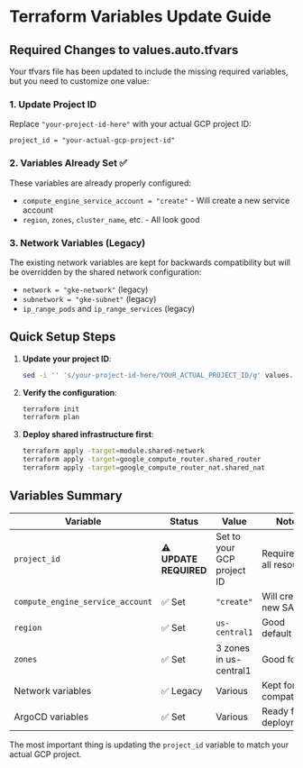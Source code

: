 # Terraform Variables Update Guide

## Required Changes to values.auto.tfvars

Your tfvars file has been updated to include the missing required variables, but you need to customize one value:

### 1. Update Project ID
Replace `"your-project-id-here"` with your actual GCP project ID:

```hcl
project_id = "your-actual-gcp-project-id"
```

### 2. Variables Already Set ✅
These variables are already properly configured:
- `compute_engine_service_account = "create"` - Will create a new service account
- `region`, `zones`, `cluster_name`, etc. - All look good

### 3. Network Variables (Legacy)
The existing network variables are kept for backwards compatibility but will be overridden by the shared network configuration:
- `network = "gke-network"` (legacy)
- `subnetwork = "gke-subnet"` (legacy)
- `ip_range_pods` and `ip_range_services` (legacy)

## Quick Setup Steps

1. **Update your project ID**:
   ```bash
   sed -i '' 's/your-project-id-here/YOUR_ACTUAL_PROJECT_ID/g' values.auto.tfvars
   ```

2. **Verify the configuration**:
   ```bash
   terraform init
   terraform plan
   ```

3. **Deploy shared infrastructure first**:
   ```bash
   terraform apply -target=module.shared-network
   terraform apply -target=google_compute_router.shared_router
   terraform apply -target=google_compute_router_nat.shared_nat
   ```

## Variables Summary

| Variable | Status | Value | Notes |
|----------|--------|-------|-------|
| `project_id` | ⚠️ **UPDATE REQUIRED** | Set to your GCP project ID | Required for all resources |
| `compute_engine_service_account` | ✅ Set | `"create"` | Will create new SA |
| `region` | ✅ Set | `us-central1` | Good default |
| `zones` | ✅ Set | 3 zones in us-central1 | Good for HA |
| Network variables | ✅ Legacy | Various | Kept for compatibility |
| ArgoCD variables | ✅ Set | Various | Ready for deployment |

The most important thing is updating the `project_id` variable to match your actual GCP project.